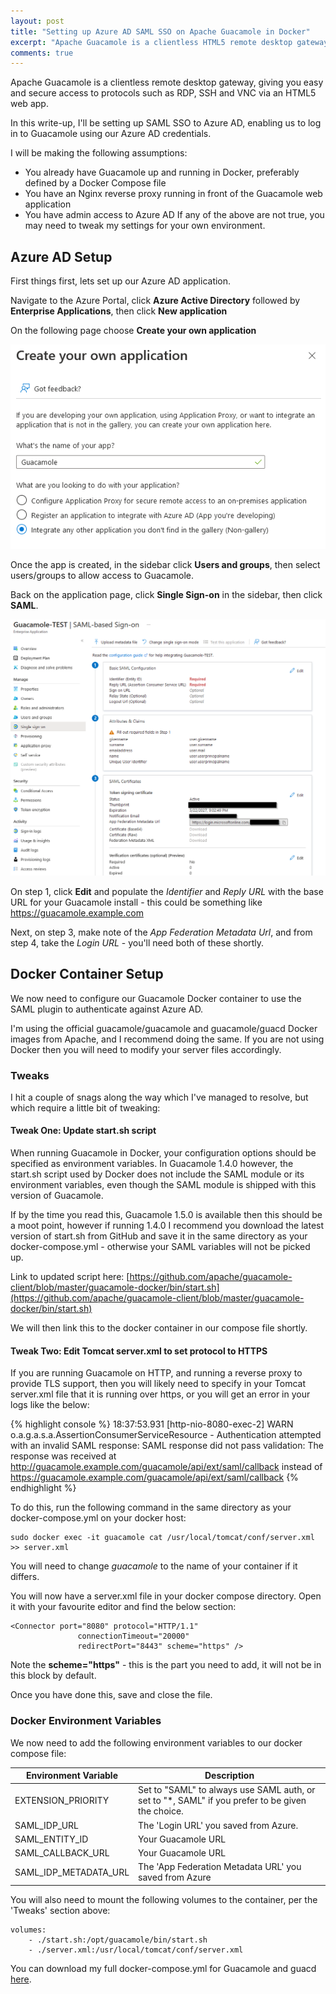 ```yaml
---
layout: post
title: "Setting up Azure AD SAML SSO on Apache Guacamole in Docker"
excerpt: "Apache Guacamole is a clientless HTML5 remote desktop gateway. This is a quick guide on setting up Azure AD SAML SSO to be able to authenticate to Guacamole running in Docker, behind an Nginx reverse proxy."
comments: true
---
```

Apache Guacamole is a clientless remote desktop gateway, giving you easy and secure access to protocols such as RDP, SSH and VNC via an HTML5 web app.

In this write-up, I'll be setting up SAML SSO to Azure AD, enabling us to log in to Guacamole using our Azure AD credentials.

I will be making the following assumptions:
- You already have Guacamole up and running in Docker, preferably defined by a Docker Compose file
- You have an Nginx reverse proxy running in front of the Guacamole web application
- You have admin access to Azure AD
If any of the above are not true, you may need to tweak my settings for your own environment.

## Azure AD Setup
First things first, lets set up our Azure AD application.

Navigate to the Azure Portal, click **Azure Active Directory** followed by **Enterprise Applications**, then click **New application**

On the following page choose **Create your own application**

<img src="/img/blog/2022-10/guacamole-sso-azure-create-app.png" class="post-img" alt="Screenshot of Azure portal showing App Creation Screen">

Once the app is created, in the sidebar click **Users and groups**, then select users/groups to allow access to Guacamole.

Back on the application page, click **Single Sign-on** in the sidebar, then click **SAML**.

<img src="/img/blog/2022-10/guacamole-sso-azure-config-saml.png" class="post-img" alt="Screenshot of Azure portal showing SAML configuration">

On step 1, click **Edit** and populate the *Identifier* and *Reply URL* with the base URL for your Guacamole install - this could be something like https://guacamole.example.com

Next, on step 3, make note of the *App Federation Metadata Url*, and from step 4, take the *Login URL* - you'll need both of these shortly.

## Docker Container Setup

We now need to configure our Guacamole Docker container to use the SAML plugin to authenticate against Azure AD.

I'm using the official guacamole/guacamole and guacamole/guacd Docker images from Apache, and I recommend doing the same. If you are not using Docker then you will need to modify your server files accordingly.

### Tweaks
I hit a couple of snags along the way which I've managed to resolve, but which require a little bit of tweaking:

#### Tweak One: Update start.sh script
When running Guacamole in Docker, your configuration options should be specified as environment variables. 
In Guacamole 1.4.0 however, the start.sh script used by Docker does not include the SAML module or its environment variables, even though the SAML module is shipped with this version of Guacamole.

If by the time you read this, Guacamole 1.5.0 is available then this should be a moot point, however if running 1.4.0 I recommend you download the latest version of start.sh from GitHub and save it in the same directory as your docker-compose.yml - otherwise your SAML variables will not be picked up.

Link to updated script here: [https://github.com/apache/guacamole-client/blob/master/guacamole-docker/bin/start.sh](https://github.com/apache/guacamole-client/blob/master/guacamole-docker/bin/start.sh)

We will then link this to the docker container in our compose file shortly.

#### Tweak Two: Edit Tomcat server.xml to set protocol to HTTPS
If you are running Guacamole on HTTP, and running a reverse proxy to provide TLS support, then you will likely need to specify in your Tomcat server.xml file that it is running over https, or you will get an error in your logs like the below:

{% highlight console %}
18:37:53.931 [http-nio-8080-exec-2] WARN  o.a.g.a.s.a.AssertionConsumerServiceResource - Authentication attempted with an invalid SAML response: SAML response did not pass validation: The response was received at http://guacamole.example.com/guacamole/api/ext/saml/callback instead of https://guacamole.example.com/guacamole/api/ext/saml/callback
{% endhighlight %}

To do this, run the following command in the same directory as your docker-compose.yml on your docker host:

```
sudo docker exec -it guacamole cat /usr/local/tomcat/conf/server.xml >> server.xml
```
You will need to change *guacamole* to the name of your container if it differs.

You will now have a server.xml file in your docker compose directory. Open it with your favourite editor and find the below section:
```
<Connector port="8080" protocol="HTTP/1.1"
               connectionTimeout="20000"
               redirectPort="8443" scheme="https" />
```
Note the **scheme="https"** - this is the part you need to add, it will not be in this block by default.

Once you have done this, save and close the file.

### Docker Environment Variables

We now need to add the following environment variables to our docker compose file:

| Environment Variable      | Description |
| ------------------------- | ----------- |
| EXTENSION_PRIORITY        | Set to "SAML" to always use SAML auth, or set to "*, SAML" if you prefer to be given the choice.       |
| SAML_IDP_URL              | The 'Login URL' you saved from Azure.        |
| SAML_ENTITY_ID            | Your Guacamole URL |
| SAML_CALLBACK_URL         | Your Guacamole URL |
| SAML_IDP_METADATA_URL     | The 'App Federation Metadata URL' you saved from Azure |

You will also need to mount the following volumes to the container, per the 'Tweaks' section above:
```
volumes:
    - ./start.sh:/opt/guacamole/bin/start.sh
    - ./server.xml:/usr/local/tomcat/conf/server.xml
```
You can download my full docker-compose.yml for Guacamole and guacd [here](img\blog\2022-10\guacamole-sso-docker-compose.yml).











